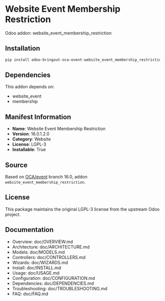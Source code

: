 # Website Event Membership Restriction

Odoo addon: website_event_membership_restriction

## Installation

```bash
pip install odoo-bringout-oca-event-website_event_membership_restriction
```

## Dependencies

This addon depends on:
- website_event
- membership

## Manifest Information

- **Name**: Website Event Membership Restriction
- **Version**: 16.0.1.2.0
- **Category**: Website
- **License**: LGPL-3
- **Installable**: True

## Source

Based on [OCA/event](https://github.com/OCA/event) branch 16.0, addon `website_event_membership_restriction`.

## License

This package maintains the original LGPL-3 license from the upstream Odoo project.

## Documentation

- Overview: doc/OVERVIEW.md
- Architecture: doc/ARCHITECTURE.md
- Models: doc/MODELS.md
- Controllers: doc/CONTROLLERS.md
- Wizards: doc/WIZARDS.md
- Install: doc/INSTALL.md
- Usage: doc/USAGE.md
- Configuration: doc/CONFIGURATION.md
- Dependencies: doc/DEPENDENCIES.md
- Troubleshooting: doc/TROUBLESHOOTING.md
- FAQ: doc/FAQ.md
